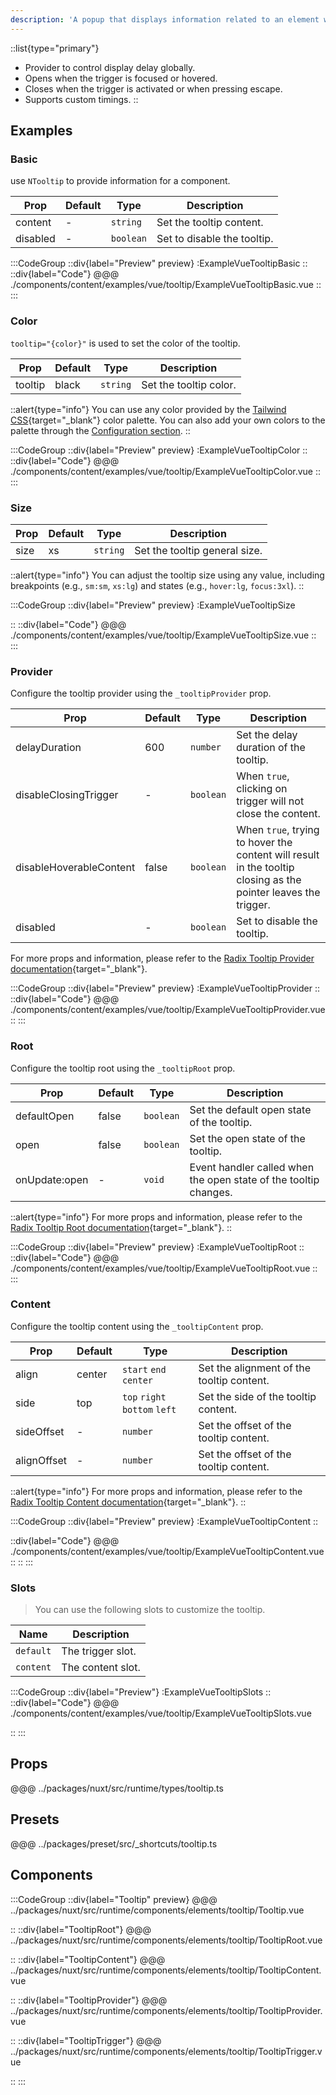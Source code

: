 ```yaml
---
description: 'A popup that displays information related to an element when the element receives keyboard focus or the mouse hovers over it.'
---
```


::list{type="primary"}
- Provider to control display delay globally.
- Opens when the trigger is focused or hovered.
- Closes when the trigger is activated or when pressing escape.
- Supports custom timings.
::

## Examples

### Basic

use `NTooltip` to provide information for a component.

| Prop       | Default | Type      | Description                 |
| ---------- | ------- | --------- | --------------------------- |
| content    | -       | `string`  | Set the tooltip content.    |
| disabled   | -       | `boolean` | Set to disable the tooltip. |

:::CodeGroup
::div{label="Preview" preview}
  :ExampleVueTooltipBasic
::
::div{label="Code"}
@@@ ./components/content/examples/vue/tooltip/ExampleVueTooltipBasic.vue
::
:::

### Color

`tooltip="{color}"` is used to set the color of the tooltip.

| Prop      | Default | Type      | Description            |
| --------- | ------- | --------- | ---------------------- |
| tooltip   | black | `string`  | Set the tooltip color. |

::alert{type="info"}
You can use any color provided by the [Tailwind CSS](https://tailwindcss.com/docs/customizing-colors){target="_blank"} color palette. You can also add your own colors to the palette through the [Configuration section](/#getting-started/configuration).
::

:::CodeGroup
::div{label="Preview" preview}
:ExampleVueTooltipColor
::
::div{label="Code"}
@@@ ./components/content/examples/vue/tooltip/ExampleVueTooltipColor.vue
::
:::

### Size

| Prop   | Default | Type      | Description                   |
| ------ | ------- | --------- | ----------------------------- |
| size   | xs   | `string`  | Set the tooltip general size. |

::alert{type="info"}
You can adjust the tooltip size using any value, including breakpoints (e.g., `sm:sm`, `xs:lg`) and states (e.g., `hover:lg`, `focus:3xl`).
::

:::CodeGroup
::div{label="Preview" preview}
:ExampleVueTooltipSize

::
::div{label="Code"}
@@@ ./components/content/examples/vue/tooltip/ExampleVueTooltipSize.vue
::
:::

### Provider

Configure the tooltip provider using the `_tooltipProvider` prop.

| Prop                      | Default | Type      | Description                                                                                                    |
| ------------------------- | ------- | --------- | -------------------------------------------------------------------------------------------------------------- |
| delayDuration           | 600     | `number`  | Set the delay duration of the tooltip.                                                                         |
| disableClosingTrigger   | -       | `boolean` | When `true`, clicking on trigger will not close the content.                                                   |
| disableHoverableContent | false   | `boolean` | When `true`, trying to hover the content will result in the tooltip closing as the pointer leaves the trigger. |
| disabled                | -       | `boolean` | Set to disable the tooltip.                                                                                    |

For more props and information, please refer to the [Radix Tooltip Provider documentation](https://www.radix-vue.com/components/tooltip#provider){target="_blank"}.

:::CodeGroup
::div{label="Preview" preview}
:ExampleVueTooltipProvider
::
::div{label="Code"}
@@@ ./components/content/examples/vue/tooltip/ExampleVueTooltipProvider.vue
::
:::

### Root

Configure the tooltip root using the `_tooltipRoot` prop.

| Prop            | Default | Type      | Description                                                      |
| --------------- | ------- | --------- | ---------------------------------------------------------------- |
| defaultOpen   | false | `boolean` | Set the default open state of the tooltip.                       |
| open          | false | `boolean` | Set the open state of the tooltip.                               |
| onUpdate:open | -       | `void`    | Event handler called when the open state of the tooltip changes. |

::alert{type="info"}
For more props and information, please refer to the [Radix Tooltip Root documentation](https://www.radix-vue.com/components/tooltip#root){target="_blank"}.
::

:::CodeGroup
::div{label="Preview" preview}
:ExampleVueTooltipRoot
::
::div{label="Code"}
@@@ ./components/content/examples/vue/tooltip/ExampleVueTooltipRoot.vue
::
:::

### Content

Configure the tooltip content using the `_tooltipContent` prop. 

| Prop        | Default | Type                          | Description                               |
| ----------- | ------- | ----------------------------- | ----------------------------------------- |
| align       | center  | `start` `end` `center`        | Set the alignment of the tooltip content. |
| side        | top     | `top` `right` `bottom` `left` | Set the side of the tooltip content.      |
| sideOffset  | -       | `number`                      | Set the offset of the tooltip content.    |
| alignOffset | -       | `number`                      | Set the offset of the tooltip content.    |

::alert{type="info"}
For more props and information, please refer to the [Radix Tooltip Content documentation](https://www.radix-vue.com/components/tooltip#content){target="_blank"}.
::

:::CodeGroup
::div{label="Preview" preview}
:ExampleVueTooltipContent
::

::div{label="Code"}
@@@ ./components/content/examples/vue/tooltip/ExampleVueTooltipContent.vue
::
::
:::

### Slots

> You can use the following slots to customize the tooltip.

| Name      | Description       |
| --------- | ----------------- |
| `default` | The trigger slot. |
| `content` | The content slot. |

:::CodeGroup
::div{label="Preview"}
:ExampleVueTooltipSlots
::
::div{label="Code"}
@@@ ./components/content/examples/vue/tooltip/ExampleVueTooltipSlots.vue

::
:::

## Props

@@@ ../packages/nuxt/src/runtime/types/tooltip.ts

## Presets
@@@ ../packages/preset/src/_shortcuts/tooltip.ts

## Components

:::CodeGroup
::div{label="Tooltip" preview}
@@@ ../packages/nuxt/src/runtime/components/elements/tooltip/Tooltip.vue

::
::div{label="TooltipRoot"}
@@@ ../packages/nuxt/src/runtime/components/elements/tooltip/TooltipRoot.vue

::
::div{label="TooltipContent"}
@@@ ../packages/nuxt/src/runtime/components/elements/tooltip/TooltipContent.vue

::
::div{label="TooltipProvider"}
@@@ ../packages/nuxt/src/runtime/components/elements/tooltip/TooltipProvider.vue

::
::div{label="TooltipTrigger"}
@@@ ../packages/nuxt/src/runtime/components/elements/tooltip/TooltipTrigger.vue

::
:::
